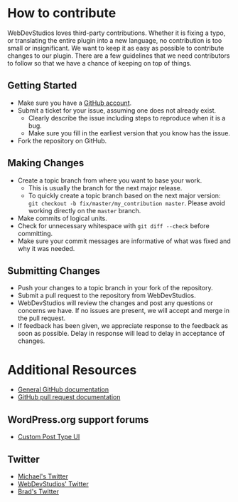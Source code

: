 # How to contribute

WebDevStudios loves third-party contributions. Whether it is fixing a typo, or translating the entire plugin into a new language, no contribution is too small or insignificant. We want to keep it as easy as possible to contribute changes to our plugin. There are a few guidelines that we need contributors to follow so that we have a chance of keeping on top of things.

## Getting Started

* Make sure you have a [GitHub account](https://github.com/signup/free).
* Submit a ticket for your issue, assuming one does not already exist.
  * Clearly describe the issue including steps to reproduce when it is a bug.
  * Make sure you fill in the earliest version that you know has the issue.
* Fork the repository on GitHub.

## Making Changes

* Create a topic branch from where you want to base your work.
  * This is usually the branch for the next major release.
  * To quickly create a topic branch based on the next major version: `git checkout -b
    fix/master/my_contribution master`. Please avoid working directly on the
    `master` branch.
* Make commits of logical units.
* Check for unnecessary whitespace with `git diff --check` before committing.
* Make sure your commit messages are informative of what was fixed and why it was needed.

## Submitting Changes

* Push your changes to a topic branch in your fork of the repository.
* Submit a pull request to the repository from WebDevStudios.
* WebDevStudios will review the changes and post any questions or concerns we have. If no issues are present, we will accept and merge in the pull request.
* If feedback has been given, we appreciate response to the feedback as soon as possible. Delay in response will lead to delay in acceptance of changes.

# Additional Resources
* [General GitHub documentation](https://help.github.com/)
* [GitHub pull request documentation](https://help.github.com/send-pull-requests/)

## WordPress.org support forums
* [Custom Post Type UI](https://www.wordpress.org/support/plugin/custom-post-type-ui/)

## Twitter
* [Michael's Twitter](https://www.twitter.com/tw2113/)
* [WebDevStudios' Twitter](https://www.twitter.com/webdevstudios/)
* [Brad's Twitter](https://www.twitter.com/williamsba/)
